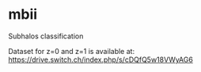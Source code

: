 # mbii
Subhalos classification

Dataset for z=0 and z=1 is available at: https://drive.switch.ch/index.php/s/cDQfQ5w18VWyAG6
